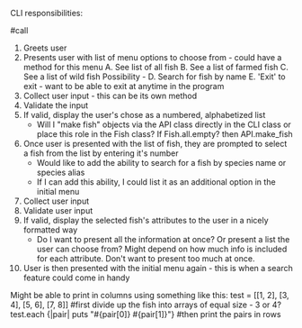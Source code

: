 CLI responsibilities:

#call
1. Greets user
2. Presents user with list of menu options to choose from - could have a method for this menu
    A. See list of all fish
    B. See a list of farmed fish
    C. See a list of wild fish
    Possibility - D. Search for fish by name
    E. 'Exit' to exit - want to be able to exit at anytime in the program
3. Collect user input - this can be its own method
4. Validate the input 
5. If valid, display the user's chose as a numbered, alphabetized list
    - Will I "make fish" objects via the API class directly in the CLI class or place this role in the Fish class? If Fish.all.empty? then API.make_fish
6. Once user is presented with the list of fish, they are prompted to select a fish from the list by entering it's number
    - Would like to add the ability to search for a fish by species name or species alias
    - If I can add this ability, I could list it as an additional option in the initial menu
7. Collect user input
8. Validate user input
9. If valid, display the selected fish's attributes to the user in a nicely formatted way
    - Do I want to present all the information at once? Or present a list the user can choose from? Might depend on how much info is included for each attribute. Don't want to present too much at once.
10. User is then presented with the initial menu again - this is when a search feature could come in handy 


Might be able to print in columns using something like this:
test = [[1, 2], [3, 4], [5, 6], [7, 8]]  #first divide up the fish into arrays of equal size - 3 or 4?
test.each {|pair| puts "#{pair[0]} #{pair[1]}"} #then print the pairs in rows

